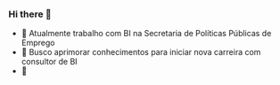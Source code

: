 ### Hi there 👋

- 🔭 Atualmente trabalho com BI na Secretaria de Políticas Públicas de Emprego
- 🌱 Busco aprimorar conhecimentos para iniciar nova carreira com consultor de BI
- :muscle:

<!--
**ricardofelippe/ricardofelippe** is a ✨ _special_ ✨ repository because its `README.md` (this file) appears on your GitHub profile.

Here are some ideas to get you started:

- 👯 I’m looking to collaborate on ...
- 🤔 I’m looking for help with ...
- 💬 Ask me about ...
- 📫 How to reach me: ...
- 😄 Pronouns: ...
- ⚡ Fun fact: ...
-->
